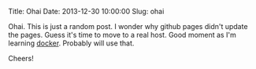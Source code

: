 Title: Ohai
Date: 2013-12-30 10:00:00
Slug: ohai

Ohai. This is just a random post. I wonder why github pages didn't update the pages. Guess it's time to move to a real host. Good moment as I'm learning [docker](http://www.docker.io). Probably will use that.

Cheers!

